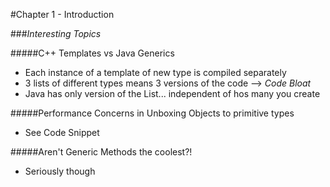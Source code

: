 #Chapter 1 - Introduction

###*Interesting Topics*

#####C++ Templates vs Java Generics
- Each instance of a template of new type is compiled separately
- 3 lists of different types means 3 versions of the code --> _Code Bloat_
- Java has only version of the List... independent of hos many you create

#####Performance Concerns in Unboxing Objects to primitive types
- See Code Snippet

#####Aren't Generic Methods the coolest?!
- Seriously though

